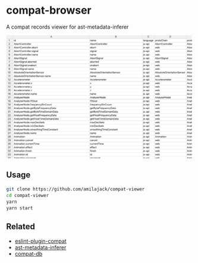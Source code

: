 compat-browser
==============

A compat records viewer for ast-metadata-inferer

<img src="screenshot.png" width="500px"/>

## Usage

```bash
git clone https://github.com/amilajack/compat-viewer
cd compat-viewer
yarn
yarn start
```

## Related

* [eslint-plugin-compat](https://github.com/amilajack/eslint-plugin-compat)
* [ast-metadata-inferer](https://github.com/amilajack/ast-metadata-inferer)
* [compat-db](https://github.com/amilajack/compat-db)
